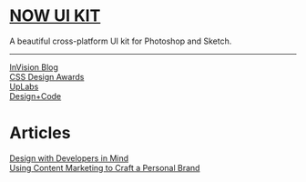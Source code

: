 # [NOW UI KIT](https://www.invisionapp.com/now)<br />
A beautiful cross-platform UI kit for Photoshop and Sketch.
___
[InVision Blog](http://blog.invisionapp.com/)<br />
[CSS Design Awards](http://www.cssdesignawards.com/)<br />
[UpLabs](https://www.uplabs.com/)<br />
[Design+Code](https://designcode.io/)<br />

# Articles
[Design with Developers in Mind](http://blog.invisionapp.com/design-with-developers-in-mind/)<br />
[Using Content Marketing to Craft a Personal Brand](http://blog.invisionapp.com/content-marketing-personal-brand/)<br />
